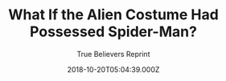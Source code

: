 ---
title: "What If the Alien Costume Had Possessed Spider-Man?"
subtitle: True Believers Reprint
date: 2018-10-20T05:04:39.000Z
permalink: /almanac/books/2018-10-20-what-if-the-alien-costume-had-possessed-spider-man/index.html
link: http://marvel.wikia.com/wiki/What_If%3F_Vol_2_4
customImage: 1019
---